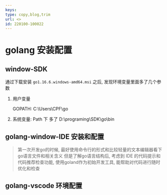```yaml
---
keys: 
type: copy,blog,trim
url: <>
id: 220100-100022
---
```


# golang 安装配置

## window-SDK

通过下载安装 `go1.16.6.windows-amd64.msi` 之后, 发现环境变量里面多了几个参数

1. 用户变量

   GOPATH: C:\Users\CPF\go

2. 系统变量: Path 下 多了 D:\programing\SDK\go\bin

## golang-window-IDE 安装和配置

> 第一次开发go的时候, 最好使用命令行的形式和比较轻量的文本编辑器看下go语言文件和相关含义
> 但是了解go语言结构后, 考虑到 IDE 的代码提示和 代码推荐检查功能, 使用goland作为初始开发工具, 能帮助对代码进行随时优化和检查

## golang-vscode 环境配置
